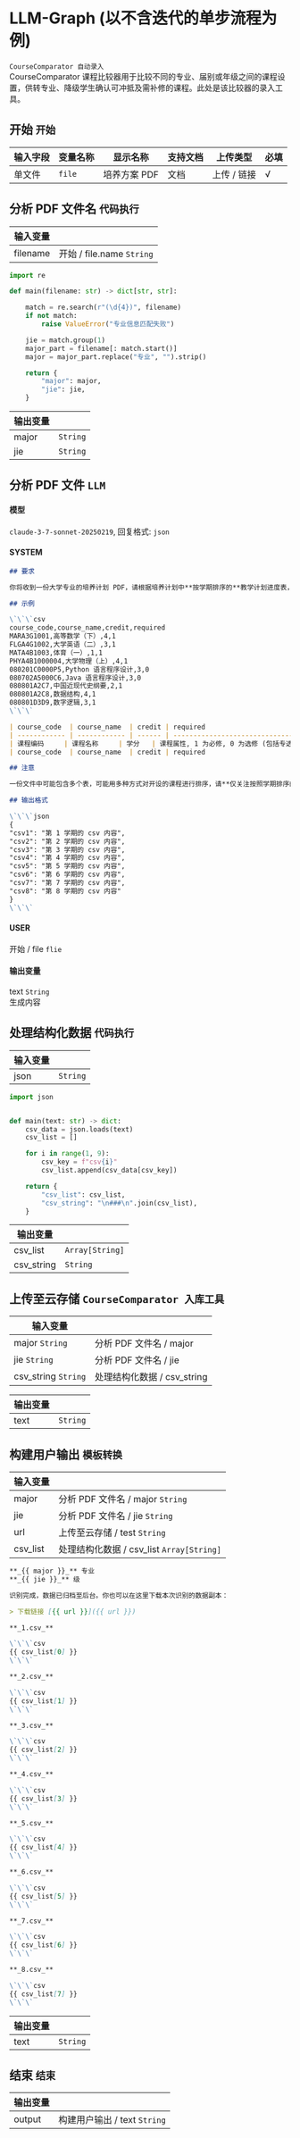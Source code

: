# LLM-Graph (以不含迭代的单步流程为例)

`CourseComparator 自动录入`  
CourseComparator 课程比较器用于比较不同的专业、届别或年级之间的课程设置，供转专业、降级学生确认可冲抵及需补修的课程。此处是该比较器的录入工具。

## 开始 `开始`

| 输入字段 | 变量名称 | 显示名称     | 支持文档 | 上传类型    | 必填 |
| -------- | -------- | ------------ | -------- | ----------- | ---- |
| 单文件   | `file`   | 培养方案 PDF | 文档     | 上传 / 链接 | √    |

## 分析 PDF 文件名 `代码执行`

| 输入变量 |                           |
| -------- | ------------------------- |
| filename | 开始 / file.name `String` |

```python
import re

def main(filename: str) -> dict[str, str]:

    match = re.search(r"(\d{4})", filename)
    if not match:
        raise ValueError("专业信息匹配失败")

    jie = match.group(1)
    major_part = filename[: match.start()]
    major = major_part.replace("专业", "").strip()

    return {
        "major": major,
        "jie": jie,
    }

```

| 输出变量 |          |
| -------- | -------- |
| major    | `String` |
| jie      | `String` |

## 分析 PDF 文件 `LLM`

#### 模型

`claude-3-7-sonnet-20250219`, 回复格式: `json`

#### SYSTEM

```markdown
## 要求

你将收到一份大学专业的培养计划 PDF，请根据培养计划中**按学期排序的**教学计划进度表，列出每学期的 `课程编码`、`课程名称`、`学分`、`课程属性`，并按学期分别输出为 `1.csv` ~ `8.csv`。

## 示例

\`\`\`csv
course_code,course_name,credit,required
MARA3G1001,高等数学（下）,4,1
FLGA4G1002,大学英语（二）,3,1
MATA4B1003,体育（一）,1,1
PHYA4B1000004,大学物理（上）,4,1
080201C0000P5,Python 语言程序设计,3,0
080702A5000C6,Java 语言程序设计,3,0
080801A2C7,中国近现代史纲要,2,1
080801A2C8,数据结构,4,1
080801D3D9,数字逻辑,3,1
\`\`\`

| course_code  | course_name  | credit | required                                 |
| ------------ | ------------ | ------ | ---------------------------------------- |
| 课程编码     | 课程名称     | 学分   | 课程属性, 1 为必修, 0 为选修 (包括专选)  |
| course_code  | course_name  | credit | required                                 |

## 注意

一份文件中可能包含多个表，可能用多种方式对开设的课程进行排序，请**仅关注按照学期排序的课程**。

## 输出格式

\`\`\`json
{
"csv1": "第 1 学期的 csv 内容",
"csv2": "第 2 学期的 csv 内容",
"csv3": "第 3 学期的 csv 内容",
"csv4": "第 4 学期的 csv 内容",
"csv5": "第 5 学期的 csv 内容",
"csv6": "第 6 学期的 csv 内容",
"csv7": "第 7 学期的 csv 内容",
"csv8": "第 8 学期的 csv 内容"
}
\`\`\`
```

#### USER

开始 / file `flie`

#### 输出变量

text `String`  
生成内容

## 处理结构化数据 `代码执行`

| 输入变量 |          |
| -------- | -------- |
| json     | `String` |

```python
import json


def main(text: str) -> dict:
    csv_data = json.loads(text)
    csv_list = []

    for i in range(1, 9):
        csv_key = f"csv{i}"
        csv_list.append(csv_data[csv_key])

    return {
        "csv_list": csv_list,
        "csv_string": "\n###\n".join(csv_list),
    }

```

| 输出变量   |                 |
| ---------- | --------------- |
| csv_list   | `Array[String]` |
| csv_string | `String`        |

## 上传至云存储 `CourseComparator 入库工具`

| 输入变量            |                             |
| ------------------- | --------------------------- |
| major `String`      | 分析 PDF 文件名 / major     |
| jie `String`        | 分析 PDF 文件名 / jie       |
| csv_string `String` | 处理结构化数据 / csv_string |

| 输出变量 |          |
| -------- | -------- |
| text     | `String` |

## 构建用户输出 `模板转换`

| 输入变量 |                                           |
| -------- | ----------------------------------------- |
| major    | 分析 PDF 文件名 / major `String`          |
| jie      | 分析 PDF 文件名 / jie `String`            |
| url      | 上传至云存储 / test `String`              |
| csv_list | 处理结构化数据 / csv_list `Array[String]` |

```markdown
**_{{ major }}_** 专业  
**_{{ jie }}_** 级

识别完成，数据已归档至后台。你也可以在这里下载本次识别的数据副本：

> 下载链接 [{{ url }}]({{ url }})

**_1.csv_**

\`\`\`csv
{{ csv_list[0] }}
\`\`\`

**_2.csv_**

\`\`\`csv
{{ csv_list[1] }}
\`\`\`

**_3.csv_**

\`\`\`csv
{{ csv_list[2] }}
\`\`\`

**_4.csv_**

\`\`\`csv
{{ csv_list[3] }}
\`\`\`

**_5.csv_**

\`\`\`csv
{{ csv_list[4] }}
\`\`\`

**_6.csv_**

\`\`\`csv
{{ csv_list[5] }}
\`\`\`

**_7.csv_**

\`\`\`csv
{{ csv_list[6] }}
\`\`\`

**_8.csv_**

\`\`\`csv
{{ csv_list[7] }}
\`\`\`
```

| 输出变量 |          |
| -------- | -------- |
| text     | `String` |

## 结束 `结束`

| 输出变量 |                              |
| -------- | ---------------------------- |
| output   | 构建用户输出 / text `String` |
